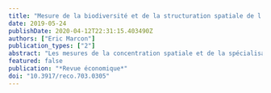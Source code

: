 ```yaml
---
title: "Mesure de la biodiversité et de la structuration spatiale de l'activité économique par l'entropie"
date: 2019-05-24
publishDate: 2020-04-12T22:31:15.403490Z
authors: ["Eric Marcon"]
publication_types: ["2"]
abstract: "Les mesures de la concentration spatiale et de la spécialisation en économie sont très similaires à celles de la biodiversité et de la valence des espèces en écologie. L'entropie est la notion fondamentale, issue de la physique statistique et la théorie de l'information, utilisée pour mesurer la concentration et la spécialisation. La notion de nombre effectif, qui est un nombre de catégories dans une distribution idéale simplifiée, est introduite, de même que la décomposition de la diversité totale d'une distribution bidimensionnelle en concentration ou spécialisation absolue et relative et en réplication. L'ensemble fournit un cadre théorique complet et robuste pour mesurer la structuration spatiale en espace discret."
featured: false
publication: "*Revue économique*"
doi: "10.3917/reco.703.0305"
---
```


<span class="__dimensions_badge_embed__" data-doi="10.3917/reco.703.0305"></span><script async src="https://badge.dimensions.ai/badge.js" charset="utf-8"></script>
